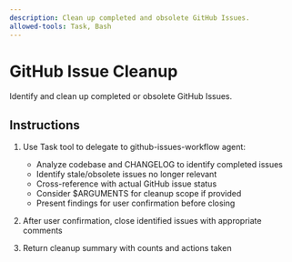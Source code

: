 ```yaml
---
description: Clean up completed and obsolete GitHub Issues.
allowed-tools: Task, Bash
---
```


# GitHub Issue Cleanup

Identify and clean up completed or obsolete GitHub Issues.

## Instructions

1. Use Task tool to delegate to github-issues-workflow agent:
   - Analyze codebase and CHANGELOG to identify completed issues
   - Identify stale/obsolete issues no longer relevant
   - Cross-reference with actual GitHub issue status
   - Consider $ARGUMENTS for cleanup scope if provided
   - Present findings for user confirmation before closing

2. After user confirmation, close identified issues with appropriate comments
3. Return cleanup summary with counts and actions taken